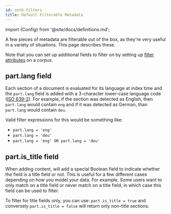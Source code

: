 ```yaml
---
id: ootb-filters
title: Default Filterable Metadata
---
```


import {Config} from '@site/docs/definitions.md';

A few pieces of metadata are filterable out of the box, as they're very
useful in a variety of situations. This page describes these.

Note that you can set up additional fields to filter on by setting up
[filter attributes](/docs/api-reference/admin-apis/create-corpus#filter-attribute) on a
corpus.

## part.lang field
Each section of a document is evaluated for its language at index time and the
`part.lang` field is added with a 3-character lower-case language code
([ISO 639-2](https://en.wikipedia.org/wiki/List_of_ISO_639-2_codes)).  For
example, if the section was detected as English, then `part.lang` would contain
`eng` and if it was detected as German, than `part.lang` would contain `deu`.

Valid filter expressions for this would be something like:
* `part.lang = 'eng'`
* `part.lang = 'deu'`
* `part.lang = 'eng' OR part.lang = 'deu'`

## part.is_title field
When adding content, <Config v="names.product"/> will add a special Boolean
field to indicate whether the field is a title field or not.  This is useful
for a few different cases depending on how you model your data.  For example,
Some users want to only match on a title field or never match on a title field,
in which case this field can be used to filter.

To filter for title fields only, you can use: `part.is_title = true` and
conversely `part.is_title = false` will return only non-title sections.

